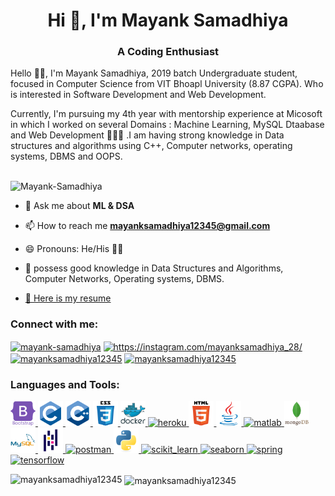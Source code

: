 <h1 align="center">Hi 👋, I'm Mayank Samadhiya</h1>
<h3 align="center">A Coding Enthusiast</h3>

Hello 👋🏻, I'm Mayank Samadhiya, 2019 batch Undergraduate student, focused in Computer Science from VIT Bhoapl University (8.87 CGPA). Who is interested in Software Development and Web Development.

Currently, I'm pursuing my 4th year with mentorship experience at Micosoft in which I worked on several Domains : Machine Learning, MySQL Dtaabase and Web Development 👨🏻‍💻 .I am having strong knowledge in Data structures and algorithms using C++, Computer networks, operating systems, DBMS and OOPS. <br> <br>



<p align="left"> <img src="https://komarev.com/ghpvc/?username=mayanksamadhiya12345&label=Profile%20views&color=0e75b6&style=flat" alt="Mayank-Samadhiya" /> </p>

- 💬 Ask me about **ML & DSA**

- 📫 How to reach me **mayanksamadhiya12345@gmail.com**

- 😄 Pronouns: He/His 👦🏻

- 💬 possess good knowledge in Data Structures and Algorithms, Computer Networks, Operating systems, DBMS.

- [📄 Here is my resume](https://docs.google.com/document/d/18WR_PdHfLTX8ED_2Un8OmHemiWqU3eVl/edit?usp=sharing&ouid=102700701642094245142&rtpof=true&sd=true)


<h3 align="left">Connect with me:</h3>
<p align="left">
<a href="https://www.linkedin.com/in/mayank-samadhiya-6827301a7/" target="blank"><img align="center" src="https://raw.githubusercontent.com/rahuldkjain/github-profile-readme-generator/master/src/images/icons/Social/linked-in-alt.svg" alt="mayank-samadhiya" height="30" width="40" /></a>
<a href="https://instagram.com/mayanksamadhiya_28/" target="blank"><img align="center" src="https://raw.githubusercontent.com/rahuldkjain/github-profile-readme-generator/master/src/images/icons/Social/instagram.svg" alt="https://instagram.com/mayanksamadhiya_28/" height="30" width="40" /></a>
<a href="https://leetcode.com/mayanksamadhiya12345/" target="blank"><img align="center" src="https://raw.githubusercontent.com/rahuldkjain/github-profile-readme-generator/master/src/images/icons/Social/leet-code.svg" alt="mayanksamadhiya12345" height="30" width="40" /></a>
<a href="https://auth.geeksforgeeks.org/user/mayanksamadhiya12345/profile" target="blank"><img align="center" src="https://raw.githubusercontent.com/rahuldkjain/github-profile-readme-generator/master/src/images/icons/Social/geeks-for-geeks.svg" alt="mayanksamadhiya12345" height="30" width="40" /></a>
</p>

<h3 align="left">Languages and Tools:</h3>
<p align="left"> <a href="https://getbootstrap.com" target="_blank" rel="noreferrer"> <img src="https://raw.githubusercontent.com/devicons/devicon/master/icons/bootstrap/bootstrap-plain-wordmark.svg" alt="bootstrap" width="40" height="40"/> </a> <a href="https://www.cprogramming.com/" target="_blank" rel="noreferrer"> <img src="https://raw.githubusercontent.com/devicons/devicon/master/icons/c/c-original.svg" alt="c" width="40" height="40"/> </a> <a href="https://www.w3schools.com/cpp/" target="_blank" rel="noreferrer"> <img src="https://raw.githubusercontent.com/devicons/devicon/master/icons/cplusplus/cplusplus-original.svg" alt="cplusplus" width="40" height="40"/> </a> <a href="https://www.w3schools.com/css/" target="_blank" rel="noreferrer"> <img src="https://raw.githubusercontent.com/devicons/devicon/master/icons/css3/css3-original-wordmark.svg" alt="css3" width="40" height="40"/> <a href="https://www.docker.com/" target="_blank" rel="noreferrer"> <img src="https://raw.githubusercontent.com/devicons/devicon/master/icons/docker/docker-original-wordmark.svg" alt="docker" width="40" height="40"/> </a> <a href="https://heroku.com" target="_blank" rel="noreferrer"> <img src="https://www.vectorlogo.zone/logos/heroku/heroku-icon.svg" alt="heroku" width="40" height="40"/> </a> <a href="https://www.w3.org/html/" target="_blank" rel="noreferrer"> <img src="https://raw.githubusercontent.com/devicons/devicon/master/icons/html5/html5-original-wordmark.svg" alt="html5" width="40" height="40"/> </a> <a href="https://www.java.com" target="_blank" rel="noreferrer"> <img src="https://raw.githubusercontent.com/devicons/devicon/master/icons/java/java-original.svg" alt="java" width="40" height="40"/> </a> <a href="https://www.mathworks.com/" target="_blank" rel="noreferrer"> <img src="https://upload.wikimedia.org/wikipedia/commons/2/21/Matlab_Logo.png" alt="matlab" width="40" height="40"/> </a> <a href="https://www.mongodb.com/" target="_blank" rel="noreferrer"> <img src="https://raw.githubusercontent.com/devicons/devicon/master/icons/mongodb/mongodb-original-wordmark.svg" alt="mongodb" width="40" height="40"/> </a> <a href="https://www.mysql.com/" target="_blank" rel="noreferrer"> <img src="https://raw.githubusercontent.com/devicons/devicon/master/icons/mysql/mysql-original-wordmark.svg" alt="mysql" width="40" height="40"/> </a> <a href="https://pandas.pydata.org/" target="_blank" rel="noreferrer"> <img src="https://raw.githubusercontent.com/devicons/devicon/2ae2a900d2f041da66e950e4d48052658d850630/icons/pandas/pandas-original.svg" alt="pandas" width="40" height="40"/> </a> <a href="https://postman.com" target="_blank" rel="noreferrer"> <img src="https://www.vectorlogo.zone/logos/getpostman/getpostman-icon.svg" alt="postman" width="40" height="40"/> </a> <a href="https://www.python.org" target="_blank" rel="noreferrer"> <img src="https://raw.githubusercontent.com/devicons/devicon/master/icons/python/python-original.svg" alt="python" width="40" height="40"/> </a> <a href="https://scikit-learn.org/" target="_blank" rel="noreferrer"> <img src="https://upload.wikimedia.org/wikipedia/commons/0/05/Scikit_learn_logo_small.svg" alt="scikit_learn" width="40" height="40"/> </a> <a href="https://seaborn.pydata.org/" target="_blank" rel="noreferrer"> <img src="https://seaborn.pydata.org/_images/logo-mark-lightbg.svg" alt="seaborn" width="40" height="40"/> </a> </a> <a href="https://spring.io/" target="_blank" rel="noreferrer"> <img src="https://www.vectorlogo.zone/logos/springio/springio-icon.svg" alt="spring" width="40" height="40"/> </a> <a href="https://www.tensorflow.org" target="_blank" rel="noreferrer"> <img src="https://www.vectorlogo.zone/logos/tensorflow/tensorflow-icon.svg" alt="tensorflow" width="40" height="40"/> </a> </p>
<p><img align="left" src="https://github-readme-stats.vercel.app/api/top-langs?username=mayanksamadhiya12345&show_icons=true&locale=en&layout=compact" alt="mayanksamadhiya12345" /></p>
<p>&nbsp;<img align="center" src="https://github-readme-stats.vercel.app/api?username=mayanksamadhiya12345&show_icons=true&locale=en" alt="mayanksamadhiya12345" /></p>


